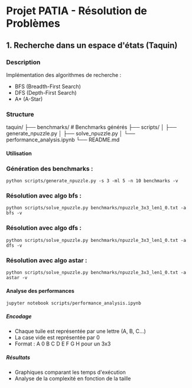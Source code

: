# Projet PATIA - Résolution de Problèmes

## 1. Recherche dans un espace d'états (Taquin)

### Description
Implémentation des algorithmes de recherche :
- BFS (Breadth-First Search)
- DFS (Depth-First Search)
- A* (A-Star)

### Structure
taquin/
├── benchmarks/          # Benchmarks générés
├── scripts/
│   ├── generate_npuzzle.py
│   ├── solve_npuzzle.py
│   └── performance_analysis.ipynb
└── README.md


#### Utilisation

### Génération des benchmarks :
```python scripts/generate_npuzzle.py -s 3 -ml 5 -n 10 benchmarks -v```

### Résolution avec algo bfs :

```python scripts/solve_npuzzle.py benchmarks/npuzzle_3x3_len1_0.txt -a bfs -v```

### Résolution avec algo dfs :

```python scripts/solve_npuzzle.py benchmarks/npuzzle_3x3_len1_0.txt -a dfs -v```

### Résolution avec algo astar :

```python scripts/solve_npuzzle.py benchmarks/npuzzle_3x3_len1_0.txt -a astar -v```


####  Analyse des performances

```jupyter notebook scripts/performance_analysis.ipynb```


#####  Encodage

-   Chaque tuile est représentée par une lettre (A, B, C...)    
-   La case vide est représentée par 0
-   Format : A 0 B C D E F G H pour un 3x3   


##### Résultats

-   Graphiques comparant les temps d'exécution
-   Analyse de la complexité en fonction de la taille

